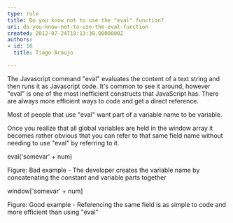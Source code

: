 ```yaml
---
type: rule
title: Do you know not to use the "eval" function?
uri: do-you-know-not-to-use-the-eval-function
created: 2012-07-24T18:13:38.0000000Z
authors:
- id: 16
  title: Tiago Araujo

---
```




<span class='intro'> <p>The Javascript command &quot;eval&quot; evaluates the content of a text string and then runs it as Javascript code. It's common to see it around, however &quot;eval&quot; is one of the most inefficient constructs that JavaScript has. There are always more efficient ways to code and get a direct reference.</p> </span>

<p>Most of people that use <span>&quot;eval&quot;<span style="display&#58;inline-block;"></span></span> want part of a variable name to be variable.</p>
<p>Once you realize that all global variables are held in the window array it becomes rather obvious that you can refer to that same field name without needing to use <span>&quot;eval&quot;<span style="display&#58;inline-block;"></span></span> by referring to it.</p>

<div class="ms-rteCustom-CodeArea">
<p>eval('somevar' + num)</p>
</div>
<span class="ms-rteCustom-FigureBad">Figure&#58; Bad example - The developer creates the variable name by concatenating the constant and variable parts together</span>

<div class="ms-rteCustom-CodeArea">
<p>window['somevar' + num] </p>
</div>
<span class="ms-rteCustom-FigureGood">Figure&#58; Good example - Referencing the same field is as simple to code and more efficient than using <span></span>&quot;eval&quot;<span></span><span style="display&#58;inline-block;"></span></span>


